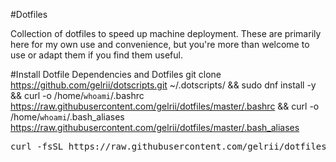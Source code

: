 #Dotfiles

Collection of dotfiles to speed up machine deployment. These are primarily here for my own use and convenience, but you're more than welcome to use or adapt them if you find them useful.

#Install Dotfile Dependencies and Dotfiles
git clone https://github.com/gelrii/dotscripts.git ~/.dotscripts/ && sudo dnf install -y  && curl -o /home/`whoami`/.bashrc https://raw.githubusercontent.com/gelrii/dotfiles/master/.bashrc && curl -o /home/`whoami`/.bash_aliases https://raw.githubusercontent.com/gelrii/dotfiles/master/.bash_aliases

<pre>curl -fsSL https://raw.githubusercontent.com/gelrii/dotfiles -o /tmp/dotfiles.sh && sh /tmp/dotfiles.sh</pre>
